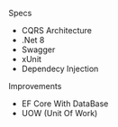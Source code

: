 Specs
- CQRS Architecture
- .Net 8
- Swagger
- xUnit
- Dependecy Injection

Improvements
- EF Core With DataBase
- UOW (Unit Of Work)

